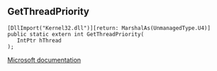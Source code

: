 ## GetThreadPriority

```
[DllImport("Kernel32.dll")][return: MarshalAs(UnmanagedType.U4)]
public static extern int GetThreadPriority(
   IntPtr hThread
);
```

[Microsoft documentation](https://docs.microsoft.com/en-us/windows/win32/api/processthreadsapi/nf-processthreadsapi-getthreadpriority)
